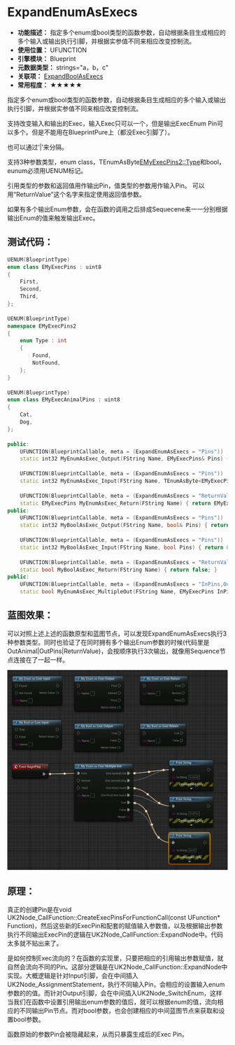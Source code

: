 ﻿# ExpandEnumAsExecs

- **功能描述：** 指定多个enum或bool类型的函数参数，自动根据条目生成相应的多个输入或输出执行引脚，并根据实参值不同来相应改变控制流。
- **使用位置：** UFUNCTION
- **引擎模块：** Blueprint
- **元数据类型：** strings="a，b，c"
- **关联项：** [ExpandBoolAsExecs](../ExpandBoolAsExecs.md)
- **常用程度：** ★★★★★

指定多个enum或bool类型的函数参数，自动根据条目生成相应的多个输入或输出执行引脚，并根据实参值不同来相应改变控制流。

支持改变输入和输出的Exec，输入Exec只可以一个，但是输出ExecEnum Pin可以多个。但是不能用在BlueprintPure上（都没Exec引脚了）。

也可以通过‘|’来分隔。

支持3种参数类型，enum class，TEnumAsByte<EMyExecPins2::Type>和bool，eunum必须用UENUM标记。

引用类型的参数和返回值用作输出Pin，值类型的参数用作输入Pin。
可以用“ReturnValue”这个名字来指定使用返回值参数。

如果有多个输出Enum参数，会在函数的调用之后排成Sequecene来一一分别根据输出Enum的值来触发输出Exec。

## 测试代码：

```cpp
UENUM(BlueprintType)
enum class EMyExecPins : uint8
{
	First,
	Second,
	Third,
};

UENUM(BlueprintType)
namespace EMyExecPins2
{
	enum Type : int
	{
		Found,
		NotFound,
	};
}

UENUM(BlueprintType)
enum class EMyExecAnimalPins : uint8
{
	Cat,
	Dog,
};

public:
	UFUNCTION(BlueprintCallable, meta = (ExpandEnumAsExecs = "Pins"))
	static int32 MyEnumAsExec_Output(FString Name, EMyExecPins& Pins) { return 0; }

	UFUNCTION(BlueprintCallable, meta = (ExpandEnumAsExecs = "Pins"))
	static int32 MyEnumAsExec_Input(FString Name, TEnumAsByte<EMyExecPins2::Type> Pins) { return 0; }

	UFUNCTION(BlueprintCallable, meta = (ExpandEnumAsExecs = "ReturnValue"))
	static EMyExecPins MyEnumAsExec_Return(FString Name) { return EMyExecPins::First; }
public:
	UFUNCTION(BlueprintCallable, meta = (ExpandEnumAsExecs = "Pins"))
	static int32 MyBoolAsExec_Output(FString Name, bool& Pins) { return 0; }

	UFUNCTION(BlueprintCallable, meta = (ExpandEnumAsExecs = "Pins"))
	static int32 MyBoolAsExec_Input(FString Name, bool Pins) { return 0; }

	UFUNCTION(BlueprintCallable, meta = (ExpandEnumAsExecs = "ReturnValue"))
	static bool MyBoolAsExec_Return(FString Name) { return false; }
public:
	UFUNCTION(BlueprintCallable, meta = (ExpandEnumAsExecs = "InPins,OutAnimal|OutPins|ReturnValue"))
	static bool MyEnumAsExec_MultipleOut(FString Name, EMyExecPins InPins, EMyExecAnimalPins& OutAnimal, TEnumAsByte<EMyExecPins2::Type>& OutPins, FString& Result);
```

## 蓝图效果：

可以对照上述上述的函数原型和蓝图节点，可以发现ExpandEnumAsExecs执行3种参数类型。同时也验证了在同时拥有多个输出Enum参数的时候(代码里是OutAnimal|OutPins|ReturnValue)，会按顺序执行3次输出，就像用Sequence节点连接在了一起一样。

![Untitled](Untitled.png)

## 原理：

真正的创建Pin是在void UK2Node_CallFunction::CreateExecPinsForFunctionCall(const UFunction* Function)，然后这些新的ExecPin和配套的赋值输入参数值，以及根据输出参数执行不同输出ExecPin的逻辑在UK2Node_CallFunction::ExpandNode中。代码太多就不贴出来了。

是如何控制Exec流向的？在函数的实现里，只要把相应的引用输出参数赋值，就自然会流向不同的Pin。这部分逻辑是在UK2Node_CallFunction::ExpandNode中实现。大概逻辑是针对Input引脚，会在中间插入UK2Node_AssignmentStatement，执行不同输入Pin，会相应的设置输入enum参数的的值。而针对Output引脚，会在中间插入UK2Node_SwitchEnum，这样当我们在函数中设置引用输出enum参数的值后，就可以根据enum的值，流向相应的不同输出Pin节点。而对bool参数，也会创建相应的中间蓝图节点来获取和设置bool参数。

函数原始的参数Pin会被隐藏起来，从而只暴露生成后的Exec Pin。